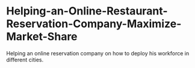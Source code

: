 # Helping-an-Online-Restaurant-Reservation-Company-Maximize-Market-Share

Helping an online reservation company on how to deploy his workforce in different cities.
